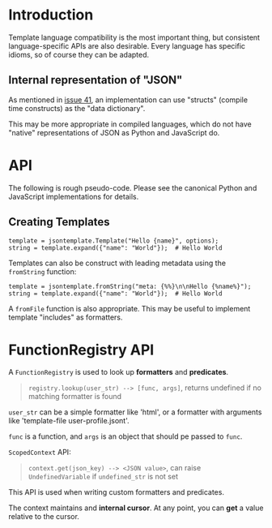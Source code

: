 # Introduction #

Template language compatibility is the most important thing, but consistent language-specific APIs are also desirable.  Every language has specific idioms, so of course they can be adapted.

## Internal representation of "JSON" ##

As mentioned in [issue 41](https://code.google.com/p/json-template/issues/detail?id=41), an implementation can use "structs" (compile time constructs) as the "data dictionary".

This may be more appropriate in compiled languages, which do not have "native" representations of JSON as Python and JavaScript do.

# API #

The following is rough pseudo-code.  Please see the canonical Python and JavaScript implementations for details.

## Creating Templates ##

```
template = jsontemplate.Template("Hello {name}", options);
string = template.expand({"name": "World"});  # Hello World
```

Templates can also be construct with leading metadata using the `fromString` function:

```
template = jsontemplate.fromString("meta: {%%}\n\nHello {%name%}");
string = template.expand({"name": "World"});  # Hello World
```

A `fromFile` function is also appropriate.  This may be useful to implement template "includes" as formatters.

# FunctionRegistry API #

A `FunctionRegistry` is used to look up **formatters** and **predicates**.

> `registry.lookup(user_str) --> [func, args]`, returns undefined if no matching formatter is found

`user_str` can be a simple formatter like 'html', or a formatter with arguments like 'template-file user-profile.jsont'.

`func` is a function, and `args` is an object that should pe passed to `func`.

`ScopedContext` API:

> `context.get(json_key) --> <JSON value>`, can raise `UndefinedVariable`
if `undefined_str` is not set

This API is used when writing custom formatters and predicates.

The context maintains and **internal cursor**.  At any point, you can **get** a value relative to the cursor.